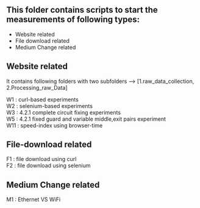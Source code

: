 This folder contains scripts to start the measurements of following types:
--------------------------------------------------------------------------
- Website related
- File download related
- Medium Change related

Website related
---------------
It contains following folders with two subfolders --> [1.raw_data_collection, 2.Processing_raw_Data] 

W1 : curl-based experiments  
W2 : selenium-based experiments  
W3 : 4.2.1 complete circuit fixing experiments  
W5 : 4.2.1 fixed guard and variable middle,exit pairs experiment  
W11 : speed-index using browser-time   

File-download related
---------------------
F1 : file download using curl  
F2 : file download using selenium  

Medium Change related
---------------------
M1 : Ethernet VS WiFi  

